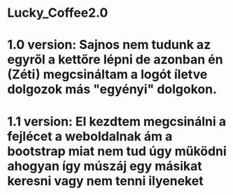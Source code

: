 # Lucky_Coffee2.0
# 1.0 version: Sajnos nem tudunk az egyről a kettőre lépni de azonban én (Zéti) megcsináltam a logót íletve dolgozok más "egyényi" dolgokon.
# 1.1 version: El kezdtem megcsinálni a fejlécet a weboldalnak ám a bootstrap miat nem tud úgy működni ahogyan így múszáj egy másikat keresni vagy nem tenni ilyeneket
